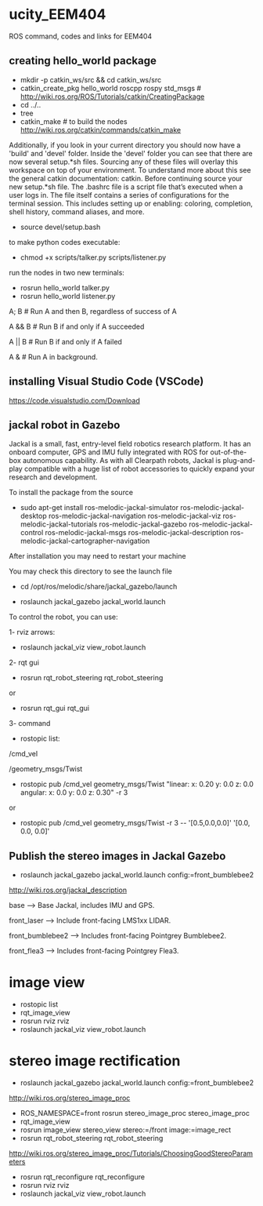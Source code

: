 # ucity_EEM404
ROS command, codes and links for EEM404

## creating hello_world package

- mkdir -p catkin_ws/src && cd catkin_ws/src
- catkin_create_pkg hello_world roscpp rospy std_msgs  # http://wiki.ros.org/ROS/Tutorials/catkin/CreatingPackage
- cd ../..
- tree
- catkin_make       # to build the nodes http://wiki.ros.org/catkin/commands/catkin_make

Additionally, if you look in your current directory you should now have a 'build' and 'devel' folder. Inside the 'devel' folder you can see that there are now several setup.*sh files. Sourcing any of these files will overlay this workspace on top of your environment. To understand more about this see the general catkin documentation: catkin. Before continuing source your new setup.*sh file. The .bashrc file is a script file that’s executed when a user logs in. The file itself contains a series of configurations for the terminal session. This includes setting up or enabling: coloring, completion, shell history, command aliases, and more. 

- source devel/setup.bash

to make python codes executable:

- chmod +x scripts/talker.py scripts/listener.py

run the nodes in two new terminals:

- rosrun hello_world talker.py
- rosrun hello_world listener.py



A; B    # Run A and then B, regardless of success of A

A && B  # Run B if and only if A succeeded

A || B  # Run B if and only if A failed

A &     # Run A in background.


## installing Visual Studio Code (VSCode)

https://code.visualstudio.com/Download


## jackal robot in Gazebo  

Jackal is a small, fast, entry-level field robotics research platform. It has an onboard computer, GPS and IMU fully integrated with ROS for out-of-the-box autonomous capability. As with all Clearpath robots, Jackal is plug-and-play compatible with a huge list of robot accessories to quickly expand your research and development.

To install the package from the source 

- sudo apt-get install ros-melodic-jackal-simulator ros-melodic-jackal-desktop ros-melodic-jackal-navigation ros-melodic-jackal-viz ros-melodic-jackal-tutorials ros-melodic-jackal-gazebo ros-melodic-jackal-control ros-melodic-jackal-msgs ros-melodic-jackal-description ros-melodic-jackal-cartographer-navigation

After installation you may need to restart your machine

You may check this directory to see the launch file

- cd /opt/ros/melodic/share/jackal_gazebo/launch

- roslaunch jackal_gazebo jackal_world.launch

To control the robot, you can use: 

1- rviz arrows: 

- roslaunch jackal_viz view_robot.launch

2- rqt gui

- rosrun rqt_robot_steering rqt_robot_steering

or 

- rosrun rqt_gui rqt_gui

3- command 

- rostopic list: 

/cmd_vel

/geometry_msgs/Twist

- rostopic pub /cmd_vel geometry_msgs/Twist "linear:
  x: 0.20
  y: 0.0
  z: 0.0
angular:
  x: 0.0
  y: 0.0
  z: 0.30" -r 3

or

- rostopic pub /cmd_vel geometry_msgs/Twist -r 3 -- '[0.5,0.0,0.0]' '[0.0, 0.0, 0.0]'







## Publish the stereo images in Jackal Gazebo

- roslaunch jackal_gazebo jackal_world.launch config:=front_bumblebee2

http://wiki.ros.org/jackal_description

base --> Base Jackal, includes IMU and GPS.

front_laser --> Include front-facing LMS1xx LIDAR.

front_bumblebee2 --> Includes front-facing Pointgrey Bumblebee2.

front_flea3 --> Includes front-facing Pointgrey Flea3.


# image view 
- rostopic list
- rqt_image_view
- rosrun rviz rviz
- roslaunch jackal_viz view_robot.launch


# stereo image rectification 

- roslaunch jackal_gazebo jackal_world.launch config:=front_bumblebee2

http://wiki.ros.org/stereo_image_proc
- ROS_NAMESPACE=front rosrun stereo_image_proc stereo_image_proc
- rqt_image_view
- rosrun image_view stereo_view stereo:=/front image:=image_rect
- rosrun rqt_robot_steering rqt_robot_steering 

http://wiki.ros.org/stereo_image_proc/Tutorials/ChoosingGoodStereoParameters
- rosrun rqt_reconfigure rqt_reconfigure
- rosrun rviz rviz
- roslaunch jackal_viz view_robot.launch


